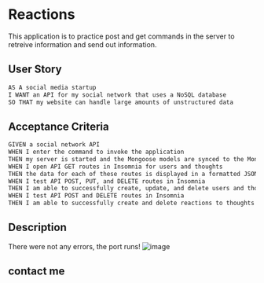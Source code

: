 # Reactions
This application is to practice post and get commands in the server to retreive information and send out information. 
## User Story

```md
AS A social media startup
I WANT an API for my social network that uses a NoSQL database
SO THAT my website can handle large amounts of unstructured data
```

## Acceptance Criteria

```md
GIVEN a social network API
WHEN I enter the command to invoke the application
THEN my server is started and the Mongoose models are synced to the MongoDB database
WHEN I open API GET routes in Insomnia for users and thoughts
THEN the data for each of these routes is displayed in a formatted JSON
WHEN I test API POST, PUT, and DELETE routes in Insomnia
THEN I am able to successfully create, update, and delete users and thoughts in my database
WHEN I test API POST and DELETE routes in Insomnia
THEN I am able to successfully create and delete reactions to thoughts and add and remove friends to a user’s friend list
```





## Description
There were not any errors, the port runs!
![image](https://user-images.githubusercontent.com/89395824/151974239-ded7ee04-11af-464f-a7fc-2668f5203206.png)




## contact me 

